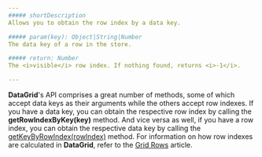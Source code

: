 ```yaml
---
##### shortDescription
Allows you to obtain the row index by a data key.

##### param(key): Object|String|Number
The data key of a row in the store.

##### return: Number
The <i>visible</i> row index. If nothing found, returns <i>-1</i>.

---
```

**DataGrid**'s API comprises a great number of methods, some of which accept data keys as their arguments while the others accept row indexes. If you have a data key, you can obtain the respective row index by calling the **getRowIndexByKey(key)** method. And vice versa as well, if you have a row index, you can obtain the respective data key by calling the [getKeyByRowIndex(rowIndex)](/api-reference/10%20UI%20Widgets/dxDataGrid/3%20Methods/getKeyByRowIndex(rowIndex).md '/Documentation/ApiReference/UI_Widgets/dxDataGrid/Methods/#getKeyByRowIndexrowIndex') method. For information on how row indexes are calculated in **DataGrid**, refer to the [Grid Rows](/concepts/05%20Widgets/DataGrid/001%20Visual%20Elements/020%20Grid%20Rows.md '/Documentation/Guide/Widgets/DataGrid/Visual_Elements/#Grid_Rows') article.